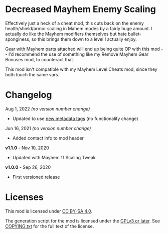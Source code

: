Decreased Mayhem Enemy Scaling
==============================

Effectively just a heck of a cheat mod, this cuts back on the enemy
health/shield/armor scaling in Mahem modes by a fairly huge amount.  I actually
do like the Mayhem modifiers themselves but hate bullet-sponginess, so this
brings them down to a level I actually enjoy.

Gear with Mayhem parts attached will end up being quite OP with this mod -- I'd
recommend the use of something like my Remove Mayhem Gear Bonuses mod, to
counteract that.

This mod isn't compatible with my Mayhem Level Cheats mod, since they both
touch the same vars.

Changelog
=========

Aug 1, 2022 *(no version number change)*
 * Updated to use [new metadata tags](https://github.com/apple1417/blcmm-parsing/tree/master/blimp)
   (no functionality change)

Jun 16, 2021 *(no version number change)*
 * Added contact info to mod header

**v1.1.0** - Nov 10, 2020
 * Updated with Mayhem 11 Scaling Tweak

**v1.0.0** - Sep 26, 2020
 * First versioned release
 
Licenses
========

This mod is licensed under [CC BY-SA 4.0](https://creativecommons.org/licenses/by-sa/4.0/).

The generation script for the mod is licensed under the
[GPLv3 or later](https://www.gnu.org/licenses/quick-guide-gplv3.html).
See [COPYING.txt](../../COPYING.txt) for the full text of the license.

